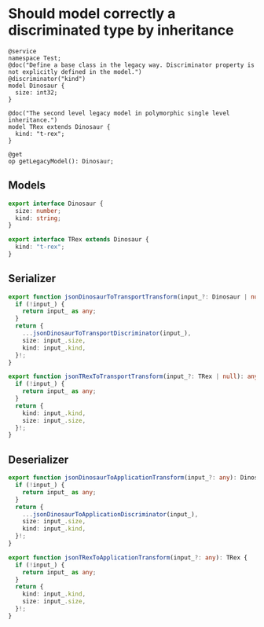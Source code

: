 # Should model correctly a discriminated type by inheritance

```tsp
@service
namespace Test;
@doc("Define a base class in the legacy way. Discriminator property is not explicitly defined in the model.")
@discriminator("kind")
model Dinosaur {
  size: int32;
}

@doc("The second level legacy model in polymorphic single level inheritance.")
model TRex extends Dinosaur {
  kind: "t-rex";
}

@get
op getLegacyModel(): Dinosaur;
```

## Models

```ts src/models/models.ts interface Dinosaur
export interface Dinosaur {
  size: number;
  kind: string;
}
```

```ts src/models/models.ts interface TRex
export interface TRex extends Dinosaur {
  kind: "t-rex";
}
```

## Serializer

```ts src/models/internal/serializers.ts function jsonDinosaurToTransportTransform
export function jsonDinosaurToTransportTransform(input_?: Dinosaur | null): any {
  if (!input_) {
    return input_ as any;
  }
  return {
    ...jsonDinosaurToTransportDiscriminator(input_),
    size: input_.size,
    kind: input_.kind,
  }!;
}
```

```ts src/models/internal/serializers.ts function jsonTRexToTransportTransform
export function jsonTRexToTransportTransform(input_?: TRex | null): any {
  if (!input_) {
    return input_ as any;
  }
  return {
    kind: input_.kind,
    size: input_.size,
  }!;
}
```

## Deserializer

```ts src/models/internal/serializers.ts function jsonDinosaurToApplicationTransform
export function jsonDinosaurToApplicationTransform(input_?: any): Dinosaur {
  if (!input_) {
    return input_ as any;
  }
  return {
    ...jsonDinosaurToApplicationDiscriminator(input_),
    size: input_.size,
    kind: input_.kind,
  }!;
}
```

```ts src/models/internal/serializers.ts function jsonTRexToApplicationTransform
export function jsonTRexToApplicationTransform(input_?: any): TRex {
  if (!input_) {
    return input_ as any;
  }
  return {
    kind: input_.kind,
    size: input_.size,
  }!;
}
```
